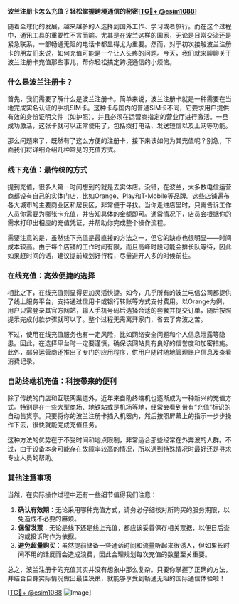 **波兰注册卡怎么充值？轻松掌握跨境通信的秘密[[TG💪+ @esim1088](https://t.me/s/esim1088)]**

随着全球化的发展，越来越多的人选择到国外工作、学习或者旅行。而在这个过程中，通讯工具的重要性不言而喻。尤其是在波兰这样的国家，无论是日常交流还是紧急联系，一部畅通无阻的电话卡都显得尤为重要。然而，对于初次接触波兰注册卡的朋友们来说，如何充值可能是一个让人头疼的问题。今天，我们就来聊聊关于波兰注册卡充值那些事儿，帮你轻松搞定跨境通信的小烦恼。

### 什么是波兰注册卡？

首先，我们需要了解什么是波兰注册卡。简单来说，波兰注册卡就是一种需要在当地完成实名认证的手机SIM卡。这种卡与国内的普通SIM卡不同，它要求用户提供有效的身份证明文件（如护照），并且必须在运营商指定的营业厅进行激活。一旦成功激活，这张卡就可以正常使用了，包括拨打电话、发送短信以及上网等功能。

那么问题来了，既然有了这么方便的注册卡，接下来该如何为其充值呢？别急，下面我们将详细介绍几种常见的充值方式。

### 线下充值：最传统的方式

提到充值，很多人第一时间想到的就是去实体店。没错，在波兰，大多数电信运营商都设有自己的实体门店，比如Orange、Play和T-Mobile等品牌。这些店铺遍布各大城市的主要商业区和居民区，非常便于寻找。当你走进店里时，只需告诉工作人员你需要为哪张卡充值，并告知具体的金额即可。通常情况下，店员会根据你的需求打印出相应的充值凭证，并帮助你完成整个操作流程。

需要注意的是，虽然线下充值是最直接的方法之一，但它的缺点也很明显——时间成本较高。由于每个店铺的工作时间有限，而且高峰时段可能会排长队等待，因此如果赶时间的话，建议提前规划好行程，尽量避开人多的时候前往。

### 在线充值：高效便捷的选择

相比之下，在线充值则显得更加灵活快捷。如今，几乎所有的波兰电信公司都提供了线上服务平台，支持通过信用卡或银行转账等方式支付费用。以Orange为例，用户只需登录其官方网站，输入手机号码后选择合适的套餐并提交订单，随后按照提示完成付款步骤就可以了。整个过程无需离开家门，省去了奔波之苦。

不过，使用在线充值服务也有一定风险，比如网络安全问题和个人信息泄露等隐患。因此，在选择平台时一定要谨慎，确保该网站具有良好的信誉度和加密措施。此外，部分运营商还推出了专门的应用程序，供用户随时随地管理账户信息及查看消费记录。

### 自助终端机充值：科技带来的便利

除了传统的门店和互联网渠道外，近年来自助终端机也逐渐成为一种新兴的充值方式。特别是在一些大型商场、地铁站或是机场等地，经常会看到带有“充值”标识的自动售货亭。只要将你的波兰注册卡插入机器内，然后按照屏幕上的指示一步步操作下去，很快就能完成充值任务。

这种方法的优势在于不受时间和地点限制，非常适合那些经常在外奔波的人群。不过，由于设备本身可能存在故障率较高的情况，所以遇到特殊情况时最好还是寻求专业人员的帮助。

### 其他注意事项

当然，在实际操作过程中还有一些细节值得我们注意：

1. **确认有效期**：无论采用哪种充值方式，请务必仔细核对所购买的服务期限，以免造成不必要的麻烦。
2. **保留发票**：无论是线下还是线上充值，都应该妥善保存相关票据，以便日后查询或投诉时作为依据。
3. **避免超量购买**：虽然提前储备一些通话时间和流量听起来很诱人，但如果长时间不用的话反而会造成浪费，因此合理规划每次充值的数量至关重要。

总之，波兰注册卡的充值其实并没有想象中那么复杂。只要你掌握了正确的方法，并结合自身实际情况做出最佳决策，就能够享受到畅通无阻的国际通信体验啦！

[[TG💪+ @esim1088](https://t.me/s/esim1088) ![Image](https://i.postimg.cc/4NQfJmqS/Snipaste-2025-05-13-00-14-12.png)]